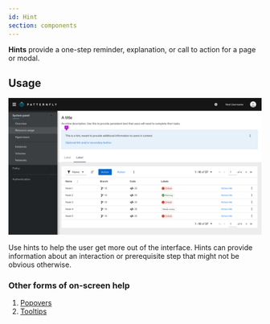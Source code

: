 ```yaml
---
id: Hint
section: components
---
```


**Hints** provide a one-step reminder, explanation, or call to action for a page or modal.

## Usage

<img src="./img/hints.png" alt="Example of a hint in a full-page"  width="990"/>

Use hints to help the user get more out of the interface. Hints can provide information about an interaction or prerequisite step that might not be obvious otherwise. 


### Other forms of on-screen help

1. [Popovers](/components/popover/design-guidelines)
2. [Tooltips](/components/tooltip/design-guidelines)
